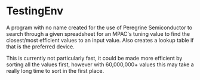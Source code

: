 # TestingEnv
A program with no name created for the use of Peregrine Semiconductor to search through a given spreadsheet for an MPAC's
tuning value to find the closest/most efficient values to an input value. Also creates a lookup table if that is the preferred device.

This is currently not particularly fast, it could be made more efficient by sorting all the values first, however with 60,000,000+ values
this may take a really long time to sort in the first place.
